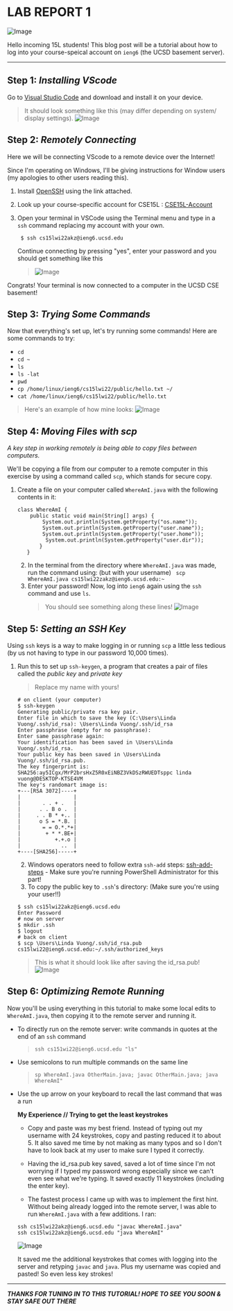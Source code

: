 # **LAB REPORT 1**

![Image](gears.jpg)

Hello incoming 15L students!
This blog post will be a tutorial about how to log into your course-speical account on `ieng6` (the UCSD basement server). 

---

## Step 1: *Installing VScode*
Go to [Visual Studio Code](https://code.visualstudio.com/) and download and install it on your device.

> It should look something like this (may differ depending on system/ display settings).
![Image](vscode.jpg)



## Step 2: *Remotely Connecting*
Here we will be connecting VScode to a remote device over the Internet!

Since I'm operating on Windows, I'll be giving instructions for Window users (my apologies to other users reading this). 

1. Install [OpenSSH](https://docs.microsoft.com/en-us/windows-server/administration/openssh/openssh_install_firstuse) using the link attached.
2. Look up your course-specific account for CSE15L : [CSE15L-Account](https://sdacs.ucsd.edu/~icc/index.php)
3. Open your terminal in VSCode using the Terminal menu and type in a `ssh` command replacing my account with your own.

    ``` $ ssh cs15lwi22akz@ieng6.ucsd.edu```

    Continue connecting by pressing "yes", enter your password and you should get something like this
    > ![Image](terminal.jpg)

Congrats! Your terminal is now connected to a computer in the UCSD CSE basement! 



## Step 3: *Trying Some Commands*
Now that everything's set up, let's try running some commands!
Here are some commands to try:
- `cd`
- `cd ~`
- `ls` 
- `ls -lat`
- `pwd`
- `cp /home/linux/ieng6/cs15lwi22/public/hello.txt ~/`
- `cat /home/linux/ieng6/cs15lwi22/public/hello.txt`

> Here's an example of how mine looks:
![Image](commands.jpg)



## Step 4: *Moving Files with scp*
 *A key step in working remotely is being able to copy files between computers.*

 We'll be copying a file from our computer to a remote computer in this exercise by using a command called `scp`, which stands for secure copy.

 1. Create a file on your computer called `WhereAmI.java` with the following contents in it:
     ```
     class WhereAmI { 
         public static void main(String[] args) {
             System.out.println(System.getProperty("os.name"));
             System.out.println(System.getProperty("user.name"));
             System.out.println(System.getProperty("user.home"));
              System.out.println(System.getProperty("user.dir"));
            }
        }
    ```
    2. In the terminal from the directory where `WhereAmI.java` was made, run the command using: (but with your username)
    ``` scp WhereAmI.java cs15lwi22zakz@ieng6.ucsd.edu:~```
    3. Enter your password!
    Now, log into `ieng6` again using the `ssh` command and use `ls`.
        > You should see something along these lines!
        ![Image](scp.jpg)



## Step 5: *Setting an SSH Key*
Using `ssh` keys is a way to make logging in or running `scp` a little less tedious (by us not having to type in our password 10,000 times). 

1. Run this to set up `ssh-keygen`, a program that creates a pair of files called the *public key* and *private key*
    > Replace my name with yours!
    ```
    # on client (your computer)
    $ ssh-keygen
    Generating public/private rsa key pair.
    Enter file in which to save the key (C:\Users\Linda Vuong/.ssh/id_rsa): \Users\Linda Vuong/.ssh/id_rsa
    Enter passphrase (empty for no passphrase): 
    Enter same passphrase again: 
    Your identification has been saved in \Users\Linda Vuong/.ssh/id_rsa.
    Your public key has been saved in \Users\Linda Vuong/.ssh/id_rsa.pub.
    The key fingerprint is:
    SHA256:ay5ICgx/MrP2brsHxZ5R0xEiNBZ3VkDSzRWUEDTsppc linda vuong@DESKTOP-KTSE4VM
    The key's randomart image is:
    +---[RSA 3072]----+
    |                 |
    |       . . + .   |
    |      . . B o .  |
    |     . . B * +.. |
    |      o S = *.B. |
    |       = = O.*.*+|
    |        + * *.BE+|
    |           +.+.o |
    |             ..  |
    +----[SHA256]-----+
    ```
    2. Windows operators need to follow extra `ssh-add` steps: [ssh-add-steps](https://docs.microsoft.com/en-us/windows-server/administration/openssh/openssh_keymanagement#user-key-generation) - Make sure you're running PowerShell Administrator for this part!
    3. To copy the public key to `.ssh`'s directory: (Make sure you're using your user!!)

    ``` 
    $ ssh cs15lwi22akz@ieng6.ucsd.edu
    Enter Password
    # now on server
    $ mkdir .ssh
    $ logout
    # back on client
    $ scp \Users\Linda Vuong/.ssh/id_rsa.pub cs15lwi22@ieng6.ucsd.edu:~/.ssh/authorized_keys 
    ```
    
    > This is what it should look like after saving the id_rsa.pub!
    ![Image](rsa.png)

## Step 6: *Optimizing Remote Running*
Now you'll be using everything in this tutorial to make some local edits to `WhereAmI.java`, then copying it to the remote server and running it.

- To directly run on the remote server: write commands in quotes at the end of an `ssh` command
    > `ssh cs151wi22@ieng6.ucsd.edu "ls" `

- Use semicolons to run multiple commands on the same line
    > `sp WhereAmI.java OtherMain.java; javac OtherMain.java; java WhereAmI" `

- Use the up arrow on your keyboard to recall the last command that was a run


    **My Experience // Trying to get the least keystrokes**

    - Copy and paste was my best friend. Instead of typing out my username with 24 keystrokes, copy and pasting reduced it to about 5. It also saved me time by not making as many typos and so I don't have to look back at my user to make sure I typed it correctly.

    - Having the id_rsa.pub key saved, saved a lot of time since I'm not worrying if I typed my password wrong especially since we can't even see what we're typing. It saved exactly 11 keystrokes (including the enter key).

    - The fastest process I came up with was to implement the first hint. Without being already logged into the remote server, I was able to run `WhereAmI.java` with a few additions.
    I ran:

    ```
    ssh cs15lwi22akz@ieng6.ucsd.edu "javac WhereAmI.java" 
    ssh cs15lwi22akz@ieng6.ucsd.edu "java WhereAmI" 
    ```
    ![Image](whereami.jpg)

    It saved me the additional keystrokes that comes with logging into the server and retyping `javac` and `java`. Plus my username was copied and pasted! So even less key strokes!

--- 


***THANKS FOR TUNING IN TO THIS TUTORIAL! HOPE TO SEE YOU SOON & STAY SAFE OUT THERE***

